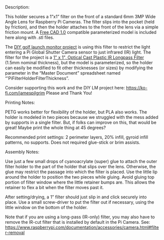 ﻿Description:

This holder secures a 1”x1” filter on the front of a standard 6mm 3MP Wide Angle Lens for Raspberry Pi Cameras.  The filter slips into the pocket (held by friction), and then the holder attaches to the front of the lens via a simple friction mount.  A [Free CAD 1.0](https://www.freecad.org/downloads.php) compatible parameterized model is included here along with .stl files.

The [DIY golf launch monitor project](https://hackaday.io/project/195042-diy-golf-launch-monitor) is using this filter to restrict the light entering a Pi Global Shutter Camera sensor to just infrared (IR) light.  The filter for the project is a [1" x 1", Optical Cast Plastic IR Longpass Filter](https://www.edmundoptics.com/p/1quot-x-1quot-optical-cast-plastic-ir-longpass-filter/5421/) (1.5mm nominal thickness), but the model is parameterized, so the holder can easily be modified to fit other thicknesses (or sizes) by modifying the parameter in the “Master Document” spreadsheet named “'PiFilterHolderFilterThickness”.

Consider supporting this work and the DIY LM project here: <https://ko-fi.com/jamespilgrim>  Please and Thank You! 

Printing Notes:

PETG works better for flexibility of the holder, but PLA also works.  The holder is modeled in two pieces because we struggled with the mess added by supports in a single filter.  But, if folks can improve on this, that would be great!  Maybe print the whole thing at 45 degrees?

Recommended print settings:  2 perimeter layers, 20% infill, gyroid infill patterns, no supports.  Does not required glue-stick or brim assists.

Assembly Notes:

Use just a few small drops of cyanoacrylate (super) glue to attach the outer filter holder to the part of the holder that slips over the lens.  Otherwise, the glue may restrict the passage into which the filter is placed.  Use the little lip around the holder to position the two pieces while gluing.  Avoid gluing top portion of filter window where the little retainer bumps are.  This allows the retainer to flex a bit when the filter moves past it.  

After setting/drying, a 1” filter should just slip in and click securely into place.  Use a small screw-driver to put the filter out if necessary, using the little window on the bottom of the holder.

Note that if you are using a long-pass (IR-only) filter, you may also have to remove the IR-cut filter that is installed by default in the Pi Camera.  See:  https://www.raspberrypi.com/documentation/accessories/camera.html#filter-removal


